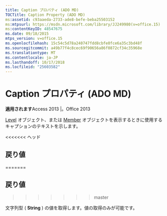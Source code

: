 ```yaml
---
title: Caption プロパティ (ADO MD)
TOCTitle: Caption Property (ADO MD)
ms:assetid: c93aaeda-2733-ade8-befe-beba25503152
ms:mtpsurl: https://msdn.microsoft.com/library/JJ249980(v=office.15)
ms:contentKeyID: 48547675
ms.date: 09/18/2015
mtps_version: v=office.15
ms.openlocfilehash: 15c54c5d78a240747fdd8cbfe0fce6a35c3bd48f
ms.sourcegitcommit: a49b77f4c8cec69f90656a86f0872cf34c35968e
ms.translationtype: MT
ms.contentlocale: ja-JP
ms.lasthandoff: 10/17/2018
ms.locfileid: "25603582"
---
```

# <a name="caption-property-ado-md"></a>Caption プロパティ (ADO MD)


**適用されます**Access 2013 |。Office 2013

[Level](level-object-ado-md.md) オブジェクト、または [Member](member-object-ado-md.md) オブジェクトを表示するときに使用するキャプションのテキストを示します。

<<<<<<< ヘッド
## <a name="return-values"></a>戻り値
=======
## <a name="return-values"></a>戻り値
>>>>>>> master

文字列型 ( **String** ) の値を取得します。値の取得のみが可能です。


